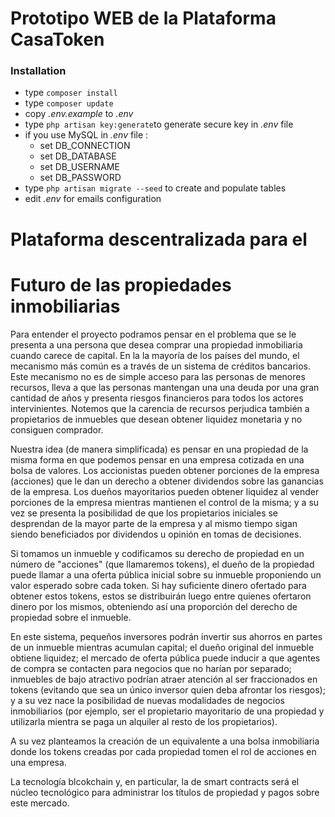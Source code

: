 
# Prototipo WEB de la Plataforma CasaToken

### Installation ###

* type `composer install`
* type `composer update`
* copy *.env.example* to *.env*
* type `php artisan key:generate`to generate secure key in *.env* file
* if you use MySQL in *.env* file :
   * set DB_CONNECTION
   * set DB_DATABASE
   * set DB_USERNAME
   * set DB_PASSWORD
* type `php artisan migrate --seed` to create and populate tables
* edit *.env* for emails configuration

# Plataforma descentralizada para el 
# Futuro de las propiedades inmobiliarias

Para entender el proyecto podramos pensar en el problema que se le presenta a una persona que desea comprar una propiedad inmobiliaria cuando carece de capital. En la la mayoría de los países del mundo, el mecanismo más común es a través de un sistema de créditos bancarios. Este mecanismo no es de simple acceso para las personas de menores recursos, lleva a que las personas mantengan una una deuda por una gran cantidad de años y presenta riesgos financieros para todos los actores intervinientes. Notemos que la carencia de recursos perjudica también a propietarios de inmuebles que desean obtener liquidez monetaria y no consiguen comprador.

Nuestra idea (de manera simplificada) es pensar en una propiedad de la misma forma en que podemos pensar en una empresa cotizada en una bolsa de valores. Los accionistas pueden obtener porciones de la empresa (acciones) que le dan un derecho a obtener dividendos sobre las ganancias de la empresa. Los dueños mayoritarios pueden obtener liquidez al vender porciones de la empresa mientras mantienen el control de la misma; y a su vez se presenta la posibilidad de que los propietarios iniciales se desprendan de la mayor parte de la empresa y al mismo tiempo sigan siendo beneficiados por dividendos u opinión en tomas de decisiones.

Si tomamos un inmueble y codificamos su derecho de propiedad en un número de "acciones" (que llamaremos tokens), el dueño de la propiedad puede llamar a una oferta pública inicial sobre su inmueble proponiendo un valor esperado sobre cada token. Si hay suficiente dinero ofertado para obtener estos tokens, estos se distribuirán luego entre quienes ofertaron dinero por los mismos, obteniendo así una proporción del derecho de propiedad sobre el inmueble.

En este sistema, pequeños inversores podrán invertir sus ahorros en partes de un inmueble mientras acumulan capital; el dueño original del inmueble obtiene liquidez; el mercado de oferta pública puede inducir a que agentes de compra se contacten para negocios que no harían por separado; inmuebles de bajo atractivo podrían atraer atención al ser fraccionados en tokens (evitando que sea un único inversor quien deba afrontar los riesgos); y a su vez nace la posibilidad de nuevas modalidades de negocios inmobiliarios (por ejemplo, ser el propietario mayoritario de una propiedad y utilizarla mientra se paga un alquiler al resto de los propietarios).

A su vez planteamos la creación de un equivalente a una bolsa inmobiliaria donde los tokens creadas por cada propiedad tomen el rol de acciones en una empresa.

La tecnología blcokchain y, en particular, la de smart contracts será el núcleo tecnológico para administrar los títulos de propiedad y pagos sobre este mercado.

